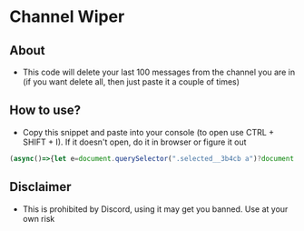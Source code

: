 # Channel Wiper
## About
- This code will delete your last 100 messages from the channel you are in (if you want delete all, then just paste it a couple of times)
## How to use?
- Copy this snippet and paste into your console (to open use CTRL + SHIFT + I). If it doesn't open, do it in browser or figure it out
```js
(async()=>{let e=document.querySelector(".selected__3b4cb a")?document.querySelector(".selected__3b4cb a").href.split("/")[5]:document.querySelector(".selected_d94cf9 a").href.split("/")[5],r=(webpackChunkdiscord_app.push([[""],{},e=>{for(let r in m=[],e.c)m.push(e.c[r])}]),m).find(e=>e?.exports?.default?.getToken!==void 0).exports.default.getToken(),t=[],c=null;for(;;){let o=await fetch(`https://discord.com/api/v9/channels/${e}/messages?limit=100${c?`&before=${c}`:""}`,{headers:{accept:"*/*","accept-language":"en-US,en;q=0.9,en;q=0.8",authorization:r},referrer:"https://discord.com/",referrerPolicy:"strict-origin-when-cross-origin",body:null,method:"GET",mode:"cors",credentials:"include"}),i=await o.json();if(0===i.length)break;t=t.concat(i),c=i[i.length-1].id}for(let a in t=t.filter(e=>e.author.id==document.querySelector(".container_ca50b9 .avatarStack__6604a img").src.split("/")[4]))setTimeout(()=>{fetch("https://discord.com/api/v9/channels/"+e+"/messages/"+t[a].id,{headers:{accept:"*/*","accept-language":"en-US,en;q=0.9,en;q=0.8",authorization:r},referrer:"https://discord.com/",referrerPolicy:"strict-origin-when-cross-origin",body:null,method:"DELETE",mode:"cors",credentials:"include"})},2e3*a+1e3*Math.random())})();
```
## Disclaimer
- This is prohibited by Discord, using it may get you banned. Use at your own risk
